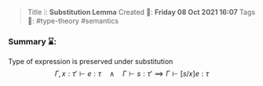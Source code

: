 > Title ❕: **Substitution Lemma**
> Created 📅: **Friday 08 Oct 2021 16:07**
  Tags 📎: #type-theory #semantics

### Summary ⌛:
Type of expression is preserved under substitution
$$\Gamma,x:\tau'\vdash e:\tau \quad \land \quad \Gamma\vdash s:\tau' \implies \Gamma\vdash [s/x]e:\tau$$

